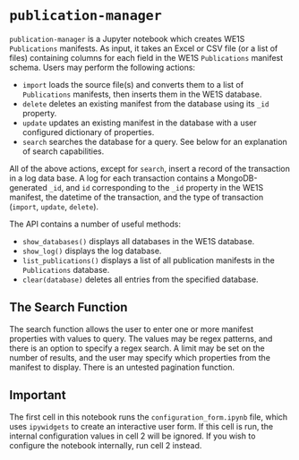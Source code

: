 # `publication-manager`

`publication-manager` is a Jupyter notebook which creates WE1S `Publications` manifests. As input, it takes an Excel or CSV file (or a list of files) containing columns for each field in the WE1S `Publications` manifest schema. Users may perform the following actions:

- `import` loads the source file(s) and converts them to a list of `Publications` manifests, then inserts them in the WE1S database.
- `delete` deletes an existing manifest from the database using its `_id` property.
- `update` updates an existing manifest in the database with a user configured dictionary of properties.
- `search` searches the database for a query. See below for an explanation of search capabilities.

All of the above actions, except for `search`, insert a record of the transaction in a log data base. A log for each transaction contains a MongoDB-generated `_id`, and `id` corresponding to the `_id` property in the WE1S manifest, the datetime of the transaction, and the type of transaction (`import`, `update`, `delete`).

The API contains a number of useful methods:

- `show_databases()` displays all databases in the WE1S database.
- `show_log()` displays the log database.
- `list_publications()` displays a list of all publication manifests in the `Publications` database.
- `clear(database)` deletes all entries from the specified database.

## The Search Function

The search function allows the user to enter one or more manifest properties with values to query. The values may be regex patterns, and there is an option to specify a regex search. A limit may be set on the number of results, and the user may specify which properties from the manifest to display. There is an untested pagination function.

## Important

The first cell in this notebook runs the `configuration_form.ipynb` file, which uses `ipywidgets` to create an interactive user form. If this cell is run, the internal configuration values in cell 2 will be ignored. If you wish to configure the notebook internally, run cell 2 instead.